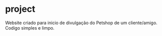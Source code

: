 # project
Website criado para inicio de divulgação do Petshop de um cliente/amigo.
Codigo simples e limpo.
